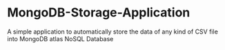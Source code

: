 # MongoDB-Storage-Application
A simple application to automatically store the data of any kind of CSV file into MongoDB atlas NoSQL Database 
